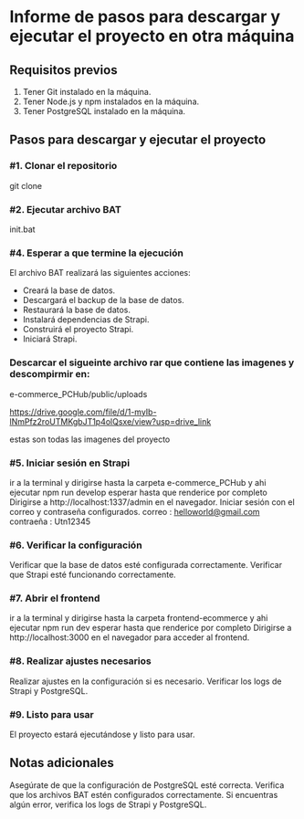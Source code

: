 # Informe de pasos para descargar y ejecutar el proyecto en otra máquina


## Requisitos previos

1. Tener Git instalado en la máquina.
2. Tener Node.js y npm instalados en la máquina.
3. Tener PostgreSQL instalado en la máquina.


## Pasos para descargar y ejecutar el proyecto


### #1. Clonar el repositorio
git clone <url-del-repositorio>

### #2. Ejecutar archivo BAT
init.bat


### #4. Esperar a que termine la ejecución
El archivo BAT realizará las siguientes acciones:
* Creará la base de datos.
* Descargará el backup de la base de datos.
* Restaurará la base de datos.
* Instalará dependencias de Strapi.
* Construirá el proyecto Strapi.
* Iniciará Strapi.

### Descarcar el sigueinte archivo rar que contiene las imagenes y descompirmir en:
e-commerce_PCHub/public/uploads

https://drive.google.com/file/d/1-myIb-lNmPfz2roUTMKgbJT1p4olQsxe/view?usp=drive_link

estas son todas las imagenes del proyecto

### #5. Iniciar sesión en Strapi
ir a la terminal y dirigirse hasta la carpeta e-commerce_PCHub y ahi ejecutar npm run develop
esperar hasta que renderice por completo 
Dirigirse a http://localhost:1337/admin en el navegador.
Iniciar sesión con el correo y contraseña configurados.
correo : helloworld@gmail.com
contraeña : Utn12345



### #6. Verificar la configuración
Verificar que la base de datos esté configurada correctamente.
Verificar que Strapi esté funcionando correctamente.


### #7. Abrir el frontend
ir a la terminal y dirigirse hasta la carpeta frontend-ecommerce y ahi ejecutar npm run dev
esperar hasta que renderice por completo 
Dirigirse a http://localhost:3000 en el navegador para acceder al frontend.


### #8. Realizar ajustes necesarios
Realizar ajustes en la configuración si es necesario.
Verificar los logs de Strapi y PostgreSQL.


### #9. Listo para usar
El proyecto estará ejecutándose y listo para usar.


## Notas adicionales
Asegúrate de que la configuración de PostgreSQL esté correcta.
Verifica que los archivos BAT estén configurados correctamente.
Si encuentras algún error, verifica los logs de Strapi y PostgreSQL.
